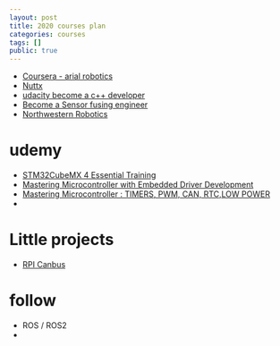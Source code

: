 ```yaml
---
layout: post
title: 2020 courses plan
categories: courses
tags: []
public: true
---
```

- [Coursera - arial robotics](https://www.coursera.org/learn/robotics-flight)
- [Nuttx](https://youtu.be/heSkSd-_70g?list=PLd73yQk5Fd8JEsVD-lhwYRQKVu6glfDa8)
- [udacity become a c++ developer](https://www.udacity.com/course/c-plus-plus-nanodegree--nd213#)
- [Become a Sensor fusing engineer](https://www.udacity.com/course/sensor-fusion-engineer-nanodegree--nd313#)
- [Northwestern Robotics](https://www.youtube.com/user/kevinl2145/playlists)

# udemy
- [STM32CubeMX 4 Essential Training](https://www.udemy.com/course/stm32cubemx-complete-training/)
- [Mastering Microcontroller with Embedded Driver Development](https://www.udemy.com/course/mastering-microcontroller-with-peripheral-driver-development/)
- [Mastering Microcontroller : TIMERS, PWM, CAN, RTC,LOW POWER](https://www.udemy.com/course/microcontroller-programming-stm32-timers-pwm-can-bus-protocol/)
- 
# Little projects
- [RPI Canbus](https://www.hackster.io/youness/how-to-connect-raspberry-pi-to-can-bus-b60235)

# follow
- ROS / ROS2
- 